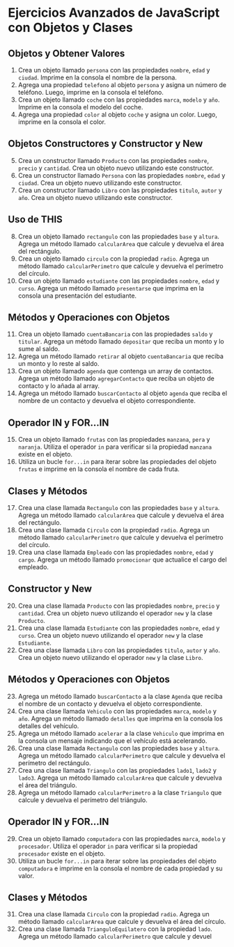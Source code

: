 # Ejercicios Avanzados de JavaScript con Objetos y Clases

## Objetos y Obtener Valores

1. Crea un objeto llamado `persona` con las propiedades `nombre`, `edad` y `ciudad`. Imprime en la consola el nombre de la persona.
2. Agrega una propiedad `telefono` al objeto `persona` y asigna un número de teléfono. Luego, imprime en la consola el teléfono.
3. Crea un objeto llamado `coche` con las propiedades `marca`, `modelo` y `año`. Imprime en la consola el modelo del coche.
4. Agrega una propiedad `color` al objeto `coche` y asigna un color. Luego, imprime en la consola el color.

## Objetos Constructores y Constructor y New

5. Crea un constructor llamado `Producto` con las propiedades `nombre`, `precio` y `cantidad`. Crea un objeto nuevo utilizando este constructor.
6. Crea un constructor llamado `Persona` con las propiedades `nombre`, `edad` y `ciudad`. Crea un objeto nuevo utilizando este constructor.
7. Crea un constructor llamado `Libro` con las propiedades `titulo`, `autor` y `año`. Crea un objeto nuevo utilizando este constructor.

## Uso de THIS

8. Crea un objeto llamado `rectangulo` con las propiedades `base` y `altura`. Agrega un método llamado `calcularArea` que calcule y devuelva el área del rectángulo.
9. Crea un objeto llamado `circulo` con la propiedad `radio`. Agrega un método llamado `calcularPerimetro` que calcule y devuelva el perímetro del círculo.
10. Crea un objeto llamado `estudiante` con las propiedades `nombre`, `edad` y `curso`. Agrega un método llamado `presentarse` que imprima en la consola una presentación del estudiante.

## Métodos y Operaciones con Objetos

11. Crea un objeto llamado `cuentaBancaria` con las propiedades `saldo` y `titular`. Agrega un método llamado `depositar` que reciba un monto y lo sume al saldo.
12. Agrega un método llamado `retirar` al objeto `cuentaBancaria` que reciba un monto y lo reste al saldo.
13. Crea un objeto llamado `agenda` que contenga un array de contactos. Agrega un método llamado `agregarContacto` que reciba un objeto de contacto y lo añada al array.
14. Agrega un método llamado `buscarContacto` al objeto `agenda` que reciba el nombre de un contacto y devuelva el objeto correspondiente.

## Operador IN y FOR...IN

15. Crea un objeto llamado `frutas` con las propiedades `manzana`, `pera` y `naranja`. Utiliza el operador `in` para verificar si la propiedad `manzana` existe en el objeto.
16. Utiliza un bucle `for...in` para iterar sobre las propiedades del objeto `frutas` e imprime en la consola el nombre de cada fruta.

## Clases y Métodos

17. Crea una clase llamada `Rectangulo` con las propiedades `base` y `altura`. Agrega un método llamado `calcularArea` que calcule y devuelva el área del rectángulo.
18. Crea una clase llamada `Circulo` con la propiedad `radio`. Agrega un método llamado `calcularPerimetro` que calcule y devuelva el perímetro del círculo.
19. Crea una clase llamada `Empleado` con las propiedades `nombre`, `edad` y `cargo`. Agrega un método llamado `promocionar` que actualice el cargo del empleado.

## Constructor y New

20. Crea una clase llamada `Producto` con las propiedades `nombre`, `precio` y `cantidad`. Crea un objeto nuevo utilizando el operador `new` y la clase `Producto`.
21. Crea una clase llamada `Estudiante` con las propiedades `nombre`, `edad` y `curso`. Crea un objeto nuevo utilizando el operador `new` y la clase `Estudiante`.
22. Crea una clase llamada `Libro` con las propiedades `titulo`, `autor` y `año`. Crea un objeto nuevo utilizando el operador `new` y la clase `Libro`.

## Métodos y Operaciones con Objetos

23. Agrega un método llamado `buscarContacto` a la clase `Agenda` que reciba el nombre de un contacto y devuelva el objeto correspondiente.
24. Crea una clase llamada `Vehiculo` con las propiedades `marca`, `modelo` y `año`. Agrega un método llamado `detalles` que imprima en la consola los detalles del vehículo.
25. Agrega un método llamado `acelerar` a la clase `Vehiculo` que imprima en la consola un mensaje indicando que el vehículo está acelerando.
26. Crea una clase llamada `Rectangulo` con las propiedades `base` y `altura`. Agrega un método llamado `calcularPerimetro` que calcule y devuelva el perímetro del rectángulo.
27. Crea una clase llamada `Triangulo` con las propiedades `lado1`, `lado2` y `lado3`. Agrega un método llamado `calcularArea` que calcule y devuelva el área del triángulo.
28. Agrega un método llamado `calcularPerimetro` a la clase `Triangulo` que calcule y devuelva el perímetro del triángulo.

## Operador IN y FOR...IN

29. Crea un objeto llamado `computadora` con las propiedades `marca`, `modelo` y `procesador`. Utiliza el operador `in` para verificar si la propiedad `procesador` existe en el objeto.
30. Utiliza un bucle `for...in` para iterar sobre las propiedades del objeto `computadora` e imprime en la consola el nombre de cada propiedad y su valor.

## Clases y Métodos

31. Crea una clase llamada `Circulo` con la propiedad `radio`. Agrega un método llamado `calcularArea` que calcule y devuelva el área del círculo.
32. Crea una clase llamada `TrianguloEquilatero` con la propiedad `lado`. Agrega un método llamado `calcularPerimetro` que calcule y devuel